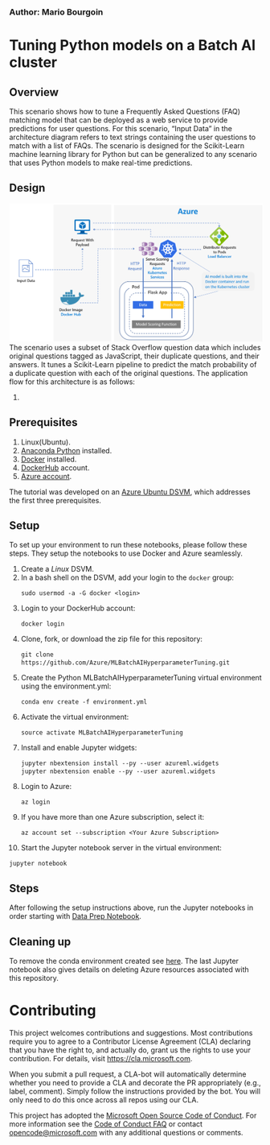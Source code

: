 ### Author: Mario Bourgoin

# Tuning Python models on a Batch AI cluster

## Overview
This scenario shows how to tune a Frequently Asked Questions (FAQ) matching model that can be deployed as a web service to provide predictions for user questions. For this scenario, “Input Data” in the architecture diagram refers to text strings containing the user questions to match with a list of FAQs. The scenario is designed for the Scikit-Learn machine learning library for Python but can be generalized to any scenario that uses Python models to make real-time predictions.

## Design
![alt text](Design.png "Design")
The scenario uses a subset of Stack Overflow question data which includes original questions tagged as JavaScript, their duplicate questions, and their answers. It tunes a Scikit-Learn pipeline to predict the match probability of a duplicate question with each of the original questions. The application flow for this architecture is as follows:

1. 

## Prerequisites
1. Linux(Ubuntu).
2. [Anaconda Python](https://www.anaconda.com/download) installed.
3. [Docker](https://docs.docker.com/v17.12/install/linux/docker-ee/ubuntu) installed.
4. [DockerHub](https://hub.docker.com/) account.
5. [Azure account](https://azure.microsoft.com).

The tutorial was developed on an [Azure Ubuntu
DSVM](https://docs.microsoft.com/en-us/azure/machine-learning/data-science-virtual-machine/dsvm-ubuntu-intro),
which addresses the first three prerequisites.

## Setup

To set up your environment to run these notebooks, please follow these
steps.  They setup the notebooks to use Docker and Azure seamlessly.

1. Create a _Linux_ DSVM.
2. In a bash shell on the DSVM, add your login to the `docker` group:
   ```
   sudo usermod -a -G docker <login>
   ```
3. Login to your DockerHub account:
   ```
   docker login
   ```
4. Clone, fork, or download the zip file for this repository:
   ```
   git clone https://github.com/Azure/MLBatchAIHyperparameterTuning.git
   ```
5. Create the Python MLBatchAIHyperparameterTuning virtual environment using the environment.yml:
   ```
   conda env create -f environment.yml
   ```
6. Activate the virtual environment:
   ```
   source activate MLBatchAIHyperparameterTuning
   ```
7. Install and enable Jupyter widgets:
   ```
   jupyter nbextension install --py --user azureml.widgets
   jupyter nbextension enable --py --user azureml.widgets
   ```
8. Login to Azure:
   ```
   az login
   ```
9. If you have more than one Azure subscription, select it:
   ```
   az account set --subscription <Your Azure Subscription>
   ```
10. Start the Jupyter notebook server in the virtual environment:
   ```
   jupyter notebook
   ```

## Steps
After following the setup instructions above, run the Jupyter notebooks in order starting with [Data Prep Notebook](https://github.com/Azure/MLBatchAIHyperparameterTuning/blob/master/00_Data_Prep.ipynb).

## Cleaning up
To remove the conda environment created see [here](https://conda.io/docs/commands/env/conda-env-remove.html). The last Jupyter notebook also gives details on deleting Azure resources associated with this repository.

# Contributing

This project welcomes contributions and suggestions.  Most contributions require you to agree to a Contributor License Agreement (CLA) declaring that you have the right to, and actually do, grant us the rights to use your contribution. For details, visit https://cla.microsoft.com.

When you submit a pull request, a CLA-bot will automatically determine whether you need to provide a CLA and decorate the PR appropriately (e.g., label, comment). Simply follow the instructions provided by the bot. You will only need to do this once across all repos using our CLA.

This project has adopted the [Microsoft Open Source Code of Conduct](https://opensource.microsoft.com/codeofconduct/). For more information see the [Code of Conduct FAQ](https://opensource.microsoft.com/codeofconduct/faq/) or contact [opencode@microsoft.com](mailto:opencode@microsoft.com) with any additional questions or comments.
